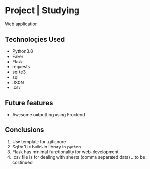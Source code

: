 # Project | Studying
Web application

## Technologies Used
* Python3.8
* Faker
* Flask
* requests
* sqlite3
* sql
* JSON
* .csv

## Future features
* Awesome outputting using Frontend

## Conclusions
1. Use template for .gitignore
2. Sqlite3 is build-in library in python
3. Flask has minimal functionality for web-development
4. .csv file is for dealing with sheets (comma separated data)
...to be continued